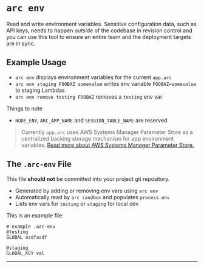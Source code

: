 # `arc env`

Read and write environment variables. Sensitive configuration data, such as API keys, needs to happen _outside_ of the codebase in revision control and you can use this tool to ensure an entire team and the deployment targets are in sync.

## Example Usage

- `arc env` displays environment variables for the current `app.arc`
- `arc env staging FOOBAZ somevalue` writes env variable `FOOBAZ=somevalue` to staging Lambdas
- `arc env remove testing FOOBAZ` removes a `testing` env var

Things to note

- `NODE_ENV`, `ARC_APP_NAME` and `SESSION_TABLE_NAME` are reserved

> Currently `app.arc` uses AWS Systems Manager Parameter Store as a centralized backing storage mechanism for app environment variables. [Read more about AWS Systems Manager Parameter Store.](https://docs.aws.amazon.com/systems-manager/latest/userguide/systems-manager-paramstore.html)

## The `.arc-env` File

This file **should not** be committed into your project git repository.

- Generated by adding or removing env vars using `arc env`
- Automatically read by `arc sandbox` and populates `process.env`
- Lists env vars for `testing` or `staging` for local dev

This is an example file:

```arc
# example .arc-env
@testing
GLOBAL asdfasdf

@staging
GLOBAL_KEY val
```
---
